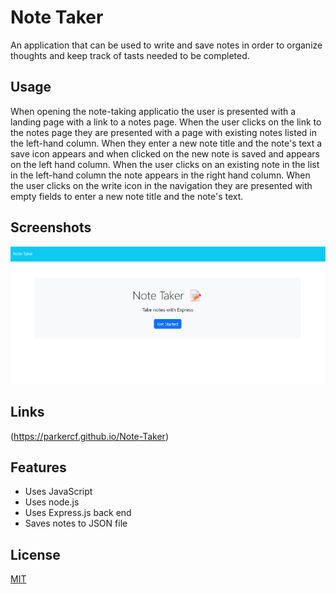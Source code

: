 
# Note Taker

An application that can be used to write and save notes in order to organize thoughts and keep track of tasts needed to be completed. 

## Usage

When opening the note-taking applicatio the user is presented with a landing page with a link to a notes page. When the user clicks on the link to the notes page they are presented with a page with existing notes listed in the left-hand column. When they enter a new note title and the note's text  a save icon appears and when clicked on the new note is saved and appears on the left hand column. When the user clicks on an existing note in the list in the left-hand column the note appears in the right hand column. When the user clicks on the write icon in the navigation they are presented with empty fields to enter a new note title and the note's text. 


## Screenshots

![App Screenshot](./Develop/public/assets/Note-Taker.png)

## Links
(https://parkercf.github.io/Note-Taker)


## Features

- Uses JavaScript
- Uses node.js
- Uses Express.js back end 
- Saves notes to JSON file


## License

[MIT](https://choosealicense.com/licenses/mit/)

